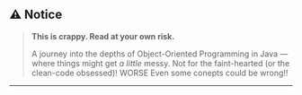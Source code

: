 ## ⚠️ Notice
> **This is crappy. Read at your own risk.**
>
> A journey into the depths of Object-Oriented Programming in Java — where things might get *a little* messy. Not for the faint-hearted (or the clean-code obsessed)! WORSE Even some conepts could be wrong!!

---